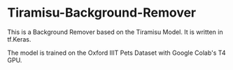 # Tiramisu-Background-Remover

This is a Background Remover based on the Tiramisu Model.
It is written in tf.Keras.

The model is trained on the Oxford IIIT Pets Dataset with Google Colab's T4 GPU.
